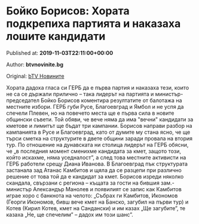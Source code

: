
# Бойко Борисов: Хората подкрепиха партията и наказаха лошите кандидати

Published at: **2019-11-03T22:11:00+00:00**

Author: **btvnovinite.bg**

Original: [bTV Новините](https://btvnovinite.bg/mestnite2019/bojko-borisov-horata-podkrepiha-partijata-i-nakazaha-loshite-kandidati.html)

Хората дадоха гласа си ГЕРБ да е първа партия и наказаха тези, които не са се държали прилично – така лидерът на партията и министър-председател Бойко Борисов коментира резултатите от балотажа на местните избори. ГЕРБ губи Русе, Благоевград и Ямбол и не успя да спечели Плевен, но на повечето места ще е първа сила в новите общински съвети.
Той обяви, че вече няма да има "вечни" кандидати за кметове и лимитът ще бъдат три кампании.
Борисов направи разбор на кампанията в Русе и Благоевград, като от думите му стана ясно, че ще търси сметка на структурите в двете общини заради провала на втория тур. По отношение на дунавската ни столица лидерът на ГЕРБ обясни, че „в последния момент сменихме кандидата за кмет, защото този, който искахме, няма уседналост”, а след това местните активисти на ГЕРБ работели срещу Диана Иванова.
В Благоевград пък структурата застанала зад Атанас Камбитов и щяла да се разцепи при различно решение от това той да е кандидат за кмет. Борисов изреди няколко скандала, свързани с региона – къщата за гости на бившия зам.-министър Александър Манолев и появилият се запис как Камбитов играе хоро с банкнота на челото: „Събрах ги Камбитов, Икономов (Георги Икономов, бивш вече кмет на Банско, загубил на първи тур) и Котев (Кирил Котев, кмет на Сандански) и им казах „Ще загубите”, те казаха „Не, ще спечелим” – дадох им този шанс”.
